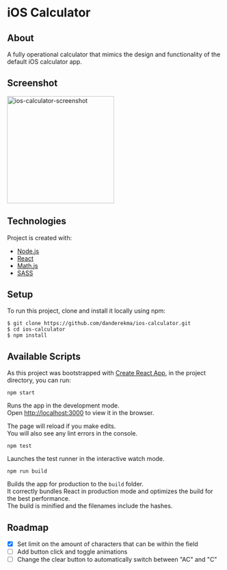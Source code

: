 # iOS Calculator

## About
A fully operational calculator that mimics the design and functionality of the default iOS calculator app.

## Screenshot
<img width="250" alt="ios-calculator-screenshot" src="https://user-images.githubusercontent.com/79228592/132566656-11d76e30-66f1-41d5-a38e-953bc1a6d421.png">

## Technologies
Project is created with:
- [Node.js](https://nodejs.org/en/)
- [React](https://reactjs.org)
- [Math.js](https://mathjs.org)
- [SASS](https://sass-lang.com)

## Setup
To run this project, clone and install it locally using npm:

```
$ git clone https://github.com/danderekma/ios-calculator.git
$ cd ios-calculator
$ npm install
```

## Available Scripts

As this project was bootstrapped with [Create React App](https://github.com/facebook/create-react-app), in the project directory, you can run:

`npm start`

Runs the app in the development mode.\
Open [http://localhost:3000](http://localhost:3000) to view it in the browser.

The page will reload if you make edits.\
You will also see any lint errors in the console.

`npm test`

Launches the test runner in the interactive watch mode.

`npm run build`

Builds the app for production to the `build` folder.\
It correctly bundles React in production mode and optimizes the build for the best performance.\
The build is minified and the filenames include the hashes.

## Roadmap

- [X] Set limit on the amount of characters that can be within the field
- [ ] Add button click and toggle animations 
- [ ] Change the clear button to automatically switch between "AC" and "C"